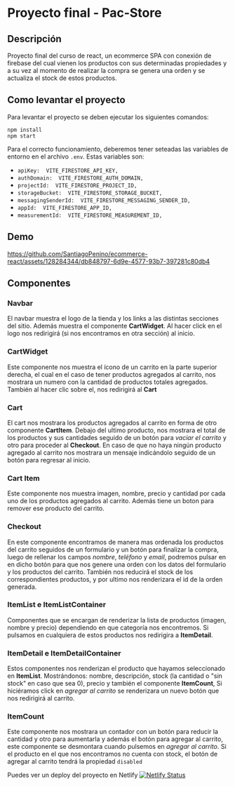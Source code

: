 
# Proyecto final - Pac-Store 
## Descripción
Proyecto final del curso de react, un ecommerce SPA con conexión de firebase del cual vienen los productos con sus determinadas propiedades y a su vez al momento de realizar la compra se genera una orden y se actualiza el stock de estos productos. 

## Como levantar el proyecto
Para levantar el proyecto se deben ejecutar los siguientes comandos:
```
npm install
npm start
```
Para el correcto funcionamiento, deberemos tener seteadas las variables de entorno en el archivo `.env`.
Estas variables son:

- `apiKey:  VITE_FIRESTORE_API_KEY,`
- `authDomain:  VITE_FIRESTORE_AUTH_DOMAIN,`
- `projectId:  VITE_FIRESTORE_PROJECT_ID,`
- `storageBucket:  VITE_FIRESTORE_STORAGE_BUCKET,`
- `messagingSenderId:  VITE_FIRESTORE_MESSAGING_SENDER_ID,`
- `appId:  VITE_FIRESTORE_APP_ID,`
- `measurementId:  VITE_FIRESTORE_MEASUREMENT_ID,`

## Demo
https://github.com/SantiagoPenino/ecommerce-react/assets/128284344/db848797-6d9e-4577-93b7-397281c80db4

## Componentes

### Navbar 
El navbar muestra el logo de la tienda y los links a las distintas secciones del sitio. Además muestra el componente **CartWidget**. Al hacer click en el logo nos redirigirá (si nos encontramos en otra sección) al inicio.

### CartWidget
Este componente nos muestra el ícono de un carrito en la parte superior derecha, el cual en el caso de tener productos agregados al carrito, nos mostrara un numero con la cantidad de productos totales agregados.
También al hacer clic sobre el, nos redirigirá al **Cart**
### Cart

El cart nos mostrara los productos agregados al carrito en forma de otro componente **CartItem**. 
Debajo del ultimo producto, nos mostrara el total de los productos y sus cantidades seguido de un botón para *vaciar el carrito* y otro para proceder al **Checkout**. En caso de que no haya ningún producto agregado al carrito nos mostrara un mensaje indicándolo seguido de un botón para regresar al inicio.

### Cart Item
Este componente nos muestra imagen, nombre, precio y cantidad por cada uno de los productos agregados al carrito. Además tiene un boton para remover ese producto del carrito.

### Checkout
En este componente encontramos de manera mas ordenada los productos del carrito seguidos de un formulario
y un botón para finalizar la compra, luego de rellenar los campos *nombre*, *teléfono* y *email*, podremos pulsar en en dicho botón para que nos genere una orden con los datos del formulario y los productos del carrito. También nos reducirá el stock de los correspondientes productos, y por ultimo nos renderizara el id de la orden generada.

### ItemList e ItemListContainer
Componentes que se encargan de renderizar la lista de productos (imagen, nombre y precio) dependiendo en que categoría nos encontremos. Si pulsamos en cualquiera de estos productos nos redirigira a **ItemDetail**.

### ItemDetail e ItemDetailContainer
Estos componentes nos renderizan el producto que hayamos seleccionado en **ItemList**. 
Mostrándonos: nombre, descripción, stock (la cantidad o "sin stock" en caso que sea 0), precio y también el componente **ItemCount**, Si hiciéramos click en *agregar al carrito* se renderizara un nuevo botón que nos redirigirá al carrito.

### ItemCount
Este componente nos mostrara un contador con un botón para reducir la cantidad y otro para aumentarla y además el botón para agregar al carrito, este componente se desmontara cuando pulsemos en *agregar al carrito*.
Si el producto en el que nos encontramos no cuenta con stock, el botón de agregar al carrito tendrá la propiedad `disabled`

Puedes ver un deploy del proyecto en Netlify
[![Netlify Status](https://api.netlify.com/api/v1/badges/ed970802-a086-410f-8470-ec6c1f478539/deploy-status)](https://pac-store.netlify.app/)
